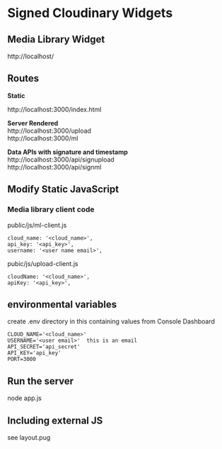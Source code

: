 # Signed Cloudinary Widgets

## Media Library Widget
http://localhost/

## Routes 

**Static**

http://localhost:3000/index.html  

**Server Rendered**  
http://localhost:3000/upload    
http://localhost:3000/ml  

**Data APIs with signature and timestamp**  
http://localhost:3000/api/signupload  
http://localhost:3000/api/signml  

## Modify Static JavaScript

### Media library client code

public/js/ml-client.js  
```
cloud_name: '<cloud_name>',
api_key: '<api_key>',
username: '<user name email>',
```

pubic/js/upload-client.js
```
cloudName: '<cloud_name>',
apiKey: '<api_key>',
```



## environmental variables

create .env directory in this containing values from Console Dashboard  
```
CLOUD_NAME='<cloud_name>'
USERNAME='<user email>'  this is an email
API_SECRET='api_secret'
API_KEY='api_key'
PORT=3000
```

## Run the server
node app.js

## Including external JS
see layout.pug